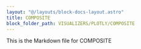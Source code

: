 ```yaml
---
layout: "@/layouts/block-docs-layout.astro"
title: COMPOSITE
block_folder_path: VISUALIZERS/PLOTLY/COMPOSITE
---
```


This is the Markdown file for COMPOSITE

